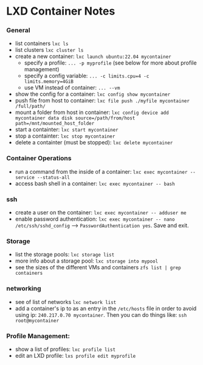 # LXD Container Notes

### General
- list containers `lxc ls`
- list clusters `lxc cluster ls`
- create a new container: `lxc launch ubuntu:22.04 mycontainer`
  - specify a profile: `... -p myprofile` (see below for more about profile management)
  - specify a config variable: `... -c limits.cpu=4 -c limits.memory=4GiB`
  - use VM instead of container: `... --vm`
- show the config for a container: `lxc config show mycontainer`
- push file from host to container: `lxc file push ./myfile mycontainer /full/path/`
- mount a folder from host in container: `lxc config device add mycontainer data disk source=/path/from/host path=/mnt/mounted_host_folder`
- start a containter: `lxc start mycontainer`
- stop a containter: `lxc stop mycontainer`
- delete a containter (must be stopped): `lxc delete mycontainer`

### Container Operations
- run a command from the inside of a container: `lxc exec mycontainer -- service --status-all`
- access bash shell in a container: `lxc exec mycontainer -- bash`

### ssh
- create a user on the container: `lxc exec mycontainer -- adduser me`
- enable password authentication: `lxc exec mycontainer -- nano /etc/ssh/sshd_config` --> `PasswordAuthentication yes`. Save and exit.

### Storage
- list the storage pools: `lxc storage list`
- more info about a storage pool: `lxc storage into mypool`
- see the sizes of the different VMs and containers `zfs list | grep containers`

### networking
- see of list of networks `lxc network list`
- add a container's ip to as an entry in the `/etc/hosts` file in order to avoid using ip: `240.217.0.70 mycontainer`. Then you can do things like: `ssh root@mycontainer`

### Profile Management:
- show a list of profiles: `lxc profile list`
- edit an LXD profile: `lxs profile edit myprofile`


